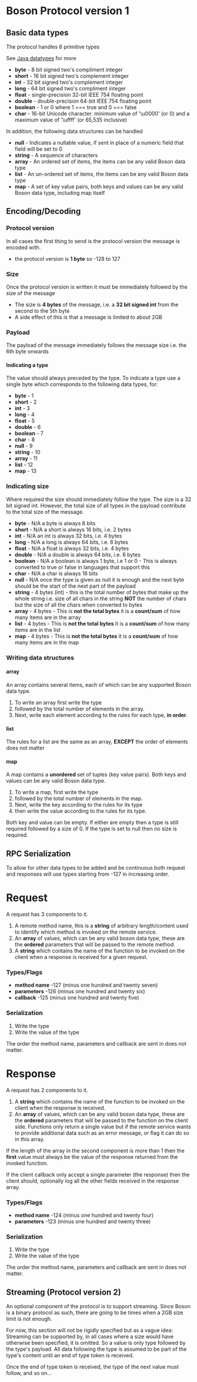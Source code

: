 # Boson Protocol version 1

Basic data types
--

The protocol handles 8 primitive types

See [Java datatypes](http://docs.oracle.com/javase/tutorial/java/nutsandbolts/datatypes.html) for more

+ __byte__ - 8 bit signed two's compliment integer
+ __short__ - 16 bit signed two's complement integer
+ __int__ - 32 bit signed two's complement integer
+ __long__ - 64 bit signed two's compliment integer
+ __float__ - single-precision 32-bit IEEE 754 floating point
+ __double__ - double-precision 64-bit IEEE 754 floating point
+ __boolean__ - 1 or 0 where 1 === true and 0 === false
+ __char__ - 16-bit Unicode character. minimum value of '\u0000' (or 0) and a maximum value of '\uffff' (or 65,535 inclusive)

In addition, the following data structures can be handled

+ __null__ - Indicates a nullable value, if sent in place of a numeric field that field will be set to 0
+ __string__ - A sequence of characters
+ __array__ - An ordered set of items, the items can be any valid Boson data type
+ __list__ - An un-ordered set of items, the items can be any valid Boson data type
+ __map__ - A set of key value pairs, both keys and values can be any valid Boson data type, including map itself

Encoding/Decoding
--

### Protocol version

In all cases the first thing to send is the protocol version the message is encoded with.

+ the protocol version is __1 byte__ so -128 to 127

### Size

Once the protocol version is written it must be immediately followed by the size of the message

+ The size is __4 bytes__ of the message, i.e. a __32 bit signed int__ from the second to the 5th byte
+ A side effect of this is that a message is limited to about 2GB

### Payload

The payload of the message immediately follows the message size i.e. the 6th byte onwards

#### Indicating a type

The value should always preceded by the type.
To indicate a type use a single byte which corresponds to the following data types, for:

+ __byte__ - 1
+ __short__ - 2
+ __int__ - 3
+ __long__ - 4
+ __float__ - 5
+ __double__ - 6
+ __boolean__ - 7
+ __char__ - 8
+ __null__ - 9
+ __string__ - 10
+ __array__ - 11
+ __list__ - 12
+ __map__ - 13

### Indicating size

Where required the size should immediately follow the type.
The size is a 32 bit signed int. However, the total size of all types in the payload contribute to the total size
of the message.

+ __byte__ - N/A a byte is always 8 bits
+ __short__ - N/A a short is always 16 bits, i.e. 2 bytes
+ __int__ - N/A an int is always 32 bits, i.e. 4 bytes
+ __long__ - N/A a long is always 64 bits, i.e. 8 bytes
+ __float__ - N/A a float is always 32 bits, i.e. 4 bytes
+ __double__ - N/A a double is always 64 bits, i.e. 8 bytes
+ __boolean__ - N/A a boolean is always 1 byte, i.e 1 or 0 - This is always converted to true or false in languages
				that support this
+ __char__ - N/A a char is always 16 bits
+ __null__ - N/A once the type is given as null it is enough and the next byte should be the start of the next part of the payload
+ __string__ - 4 bytes (int) - this is the total number of bytes that make up the whole string i.e. size of all
				chars in the string __NOT__ the number of chars but the size of all the chars when converted to bytes
+ __array__ - 4 bytes  - This is __not the total bytes__ it is a __count/sum__ of how many items are in the array
+ __list__ - 4 bytes  - This is __not the total bytes__ it is a __count/sum__ of how many items are in the list
+ __map__ - 4 bytes  - This is __not the total bytes__ it is a __count/sum__ of how many items are in the map

### Writing data structures

####  array
 An array contains several items, each of which can be any supported Boson data type.

1. To write an array first write the type
2. followed by the total number of elements in the array.
3. Next, write each element according to the rules for each type, __in order__.

####  list
The rules for a list are the same as an array, __EXCEPT__ the order of elements does not matter

####  map
A map contains a __unordered__ set of tuples (key value pairs). Both keys and values can be any valid Boson data type.

1. To write a map, first write the type
2. followed by the total number of elements in the map.
3. Next, write the key according to the rules for its type
4. then write the value according to the rules for its type.

Both key and value can be empty. If either are empty then a type is still required followed by a size of 0. If the type is set to null then no size is required.

RPC Serialization
---

To allow for other data types to be added and be continuous both request and responses will use types starting from -127 in increasing order.

# Request

A request has 3 components to it.

1. A remote method name, this is a __string__ of arbitrary length/content used to identify which method is invoked on the remote service.
2. An __array__ of values, which can be any valid boson data type, these are the __ordered__ parameters that will be passed to the remote method.
3. A __string__ which contains the name of the function to be invoked on the client when a response is received for a given request.

### Types/Flags

+ __method name__   -127 (minus one hundred and twenty seven)
+ __parameters__   -126 (minus one hundred and twenty six)
+ __callback__   -125 (minus one hundred and twenty five)

### Serialization

1. Write the type
2. Write the value of the type

The order the method name, parameters and callback are sent in does not matter.

# Response

A request has 2 components to it.

1. A __string__ which contains the name of the function to be invoked on the client when the response is received.
2. An __array__ of values, which can be any valid boson data type, these are the __ordered__ parameters that will be passed to the function on the client side.
Functions only return a single value but if the remote service wants to provide additional data such as an error message, or flag it can do so in this array.

If the length of the array in the second component is more than 1 then the __first__ value must always be the value of the response returned from the invoked function.

If the client callback only accept a single parameter (the response) then the client should, optionally log all the other fields received in the response array.


### Types/Flags

+ __method name__   -124 (minus one hundred and twenty four)
+ __parameters__   -123 (minus one hundred and twenty three)

### Serialization

1. Write the type
2. Write the value of the type

The order the method name, parameters and callback are sent in does not matter.

Streaming (Protocol version 2)
---------

An optional component of the protocol is to support streaming. Since Boson is a binary protocol as such, there are
going to be times when a 2GB size limit is not enough.

For now, this section will not be rigidly specified but as a vague idea:
Streaming can be supported by, in all cases where a size would have otherwise been specified, it is omitted.
So a value is only type followed by the type's payload. All data following the type is assumed to be part of the
type's content until an end of type token is received.

Once the end of type token is received, the type of the next value must follow, and so on...